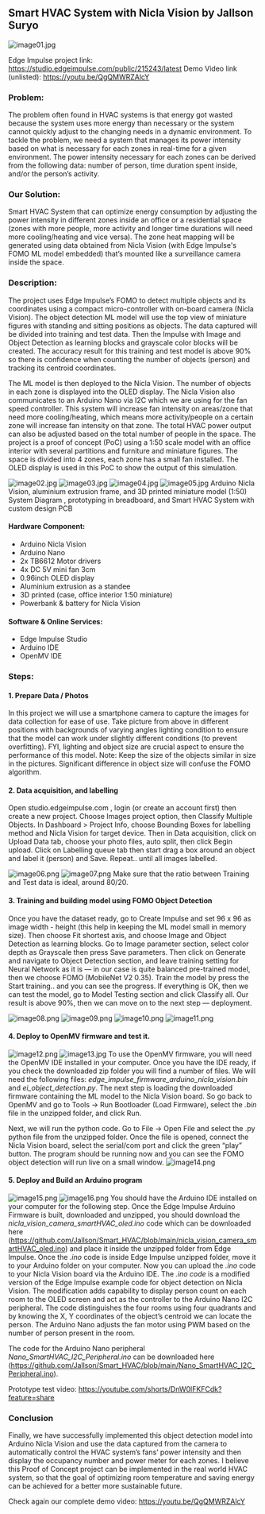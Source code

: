 ﻿## Smart HVAC System with Nicla Vision by Jallson Suryo![image01.jpg](https://www.dropbox.com/scl/fi/nzubfojovmocn0kxs0koz/image01.jpg?dl=0&rlkey=pwfpdeooh1l85j0vgo332hjie)Edge Impulse project link: https://studio.edgeimpulse.com/public/215243/latestDemo Video link (unlisted): https://youtu.be/QgQMWRZAlcY### Problem:The problem often found in HVAC systems is that energy got wasted because the system uses more energy than necessary or the system cannot quickly adjust to the changing needs in a dynamic environment. To tackle the problem, we need a system that manages its power intensity based on what is necessary for each zones in real-time for a given environment. The power intensity necessary for each zones can be derived from the following data: number of person, time duration spent inside, and/or the person’s activity.### Our Solution:Smart HVAC System that can optimize energy consumption by adjusting the power intensity in different zones inside an office or a residential space (zones with more people, more activity and longer time durations will need more cooling/heating and vice versa). The zone heat mapping will be generated using data obtained from Nicla Vision (with Edge Impulse's FOMO ML model embedded) that’s mounted like a surveillance camera inside the space.### Description:The project uses Edge Impulse’s FOMO to detect multiple objects and its coordinates using a compact micro-controller with on-board camera (Nicla Vision). The object detection ML model will use the top view of miniature figures with standing and sitting positions as objects. The data captured will be divided into training and test data. Then the Impulse with Image and Object Detection as learning blocks and grayscale color blocks will be created.The accuracy result for this training and test model is above 90% so there is confidence when counting the number of objects (person) and tracking its centroid coordinates.The ML model is then deployed to the Nicla Vision. The number of objects in each zone is displayed into the OLED display. The Nicla Vision also communicates to an Arduino Nano via I2C which we are using for the fan speed controller.This system will increase fan intensity on areas/zone that need more cooling/heating, which means more activity/people on a certain zone will increase fan intensity on that zone. The total HVAC power output can also be adjusted based on the total number of people in the space. The project is a proof of concept (PoC) using a 1:50 scale model with an office interior with several partitions and furniture and miniature figures. The space is divided into 4 zones, each zone has a small fan installed. The OLED display is used in this PoC to show the output of this simulation.![image02.jpg](https://www.dropbox.com/scl/fi/1n0zjpj5je0nheziy1lb0/image02.jpg?dl=0&rlkey=a07bonsytjthzxm8rydelm46h)![image03.jpg](https://www.dropbox.com/scl/fi/zoleq0zfin1tu5i73gjv8/image03.jpg?dl=0&rlkey=n1q8jj8roten8412zb76ad0lg)![image04.jpg](https://www.dropbox.com/scl/fi/w1eop2584pdihioj1371m/image04.jpg?dl=0&rlkey=54gd34zpj0mdk1c28y97rgrs0)![image05.jpg](https://www.dropbox.com/scl/fi/3a5wu1ozlcjdla1nmnz1o/image05.jpg?dl=0&rlkey=3fwjcbs4dm3qc1ka1kuairfg4)Arduino Nicla Vision, aluminium extrusion frame, and 3D printed miniature model (1:50)System Diagram , prototyping in breadboard, and Smart HVAC System with custom design PCB#### Hardware Component:- Arduino Nicla Vision- Arduino Nano- 2x TB6612 Motor drivers- 4x DC 5V mini fan 3cm- 0.96inch OLED display- Aluminium extrusion as a standee- 3D printed (case, office interior 1:50 miniature)- Powerbank & battery for Nicla Vision#### Software & Online Services:- Edge Impulse Studio- Arduino IDE- OpenMV IDE### Steps:#### 1. Prepare Data / PhotosIn this project we will use a smartphone camera to capture the images for data collection for ease of use. Take picture from above in different positions with backgrounds of varying angles lighting condition to ensure that the model can work under slightly different conditions (to prevent overfitting). FYI, lighting and object size are crucial aspect to ensure the performance of this model.Note: Keep the size of the objects similar in size in the pictures. Significant difference in object size will confuse the FOMO algorithm.#### 2. Data acquisition, and labellingOpen studio.edgeimpulse.com , login (or create an account first) then create a new project.Choose Images project option, then Classify Multiple Objects. In Dashboard > Project Info, choose Bounding Boxes for labelling method and Nicla Vision for target device. Then in Data acquisition, click on Upload Data tab, choose your photo files, auto split, then click Begin upload.Click on Labelling queue tab then start drag a box around an object and label it (person) and Save. Repeat.. until all images labelled. ![image06.png](https://www.dropbox.com/scl/fi/1y0s0gva9lzdl9k86vkh0/image06.png?dl=0&rlkey=gxepnk2cceo66sxxvhul42tmd)![image07.png](https://www.dropbox.com/scl/fi/i6883i57qx5brgp9irbk7/image07.png?dl=0&rlkey=0bmtapjmvh7nfwmnkdc15znad)Make sure that the ratio between Training and Test data is ideal, around 80/20.#### 3. Training and building model using FOMO Object DetectionOnce you have the dataset ready, go to Create Impulse and set 96 x 96 as image width - height (this help in keeping the ML model small in memory size). Then choose Fit shortest axis, and choose Image and Object Detection as learning blocks.Go to Image parameter section, select color depth as Grayscale then press Save parameters. Then click on Generate and navigate to Object Detection section, and leave training setting for Neural Network as it is — in our case is quite balanced pre-trained model, then we choose FOMO (MobileNet V2 0.35). Train the model by press the Start training.. and you can see the progress.If everything is OK, then we can test the model, go to Model Testing section and click Classify all. Our result is above 90%, then we can move on to the next step — deployment.![image08.png](https://www.dropbox.com/scl/fi/ig9g6h71z57tq87apee6p/image08.png?dl=0&rlkey=wluec9c0nahlx64lp9fiq4tmf)![image09.png](https://www.dropbox.com/scl/fi/frmyzf71nbombikwsyn85/image09.png?dl=0&rlkey=9424688ljo0mx9lvgmhb1z2aw)![image10.png](https://www.dropbox.com/scl/fi/r5zuhb5mnain1m0g910fz/image10.png?dl=0&rlkey=e4zkic990qnisaww9s7hz21e8)![image11.png](https://www.dropbox.com/scl/fi/rfokhg0h28k3vg5e7dqvr/image11.png?dl=0&rlkey=jic322yhom3t1ajyuzqd5hejf)#### 4. Deploy to OpenMV firmware and test it.![image12.png](https://www.dropbox.com/scl/fi/5cdi424rb19108apzmtor/image12.png?dl=0&rlkey=lk28qjy2xo6flwuvo481mr5zr)![image13.jpg](https://www.dropbox.com/scl/fi/x8cxcp2ss8k2xssdgizam/image13.jpg?dl=0&rlkey=5emqcrbzo051euh48ra2wnrb1)To use the OpenMV firmware, you will need the OpenMV IDE installed in your computer. Once you have the IDE ready, if you check the downloaded zip folder you will find a number of files. We will need the following files:*edge_impulse_firmware_arduino_nicla_vision.bin* and *ei_object_detection.py*. The next step is loading the downloaded firmware containing the ML model to the Nicla Vision board. So go back to OpenMV and go to Tools -> Run Bootloader (Load Firmware), select the *.bin* file in the unzipped folder, and click Run.Next, we will run the python code. Go to File -> Open File and select the .py python file from the unzipped folder. Once the file is opened, connect the Nicla Vision board, select the serial/com port and click the green “play” button. The program should be running now and you can see the FOMO object detection will run live on a small window.![image14.png](https://www.dropbox.com/scl/fi/nky9dgjqvabi3himt3wlt/image14.png?dl=0&rlkey=i34awz80t80g1fyjmpi8l1oae)#### 5. Deploy and Build an Arduino program![image15.png](https://www.dropbox.com/scl/fi/oenyd01uvhtfymmou55pf/image15.png?dl=0&rlkey=2g7vdmzu5rk4jeasmg8bcbyup)![image16.png](https://www.dropbox.com/scl/fi/v20jw9a35zqpywzq4gwdj/image16.png?dl=0&rlkey=ma1c4qtip9z1ggi1e4a89k4y5)You should have the Arduino IDE installed on your computer for the following step. Once the Edge Impulse Arduino Firmware is built, downloaded and unzipped, you should download the *nicla_vision_camera_smartHVAC_oled.ino* code which can be downloaded here (https://github.com/Jallson/Smart_HVAC/blob/main/nicla_vision_camera_smartHVAC_oled.ino) and place it inside the unzipped folder from Edge Impulse. Once the *.ino* code is inside Edge Impulse unzipped folder, move it to your Arduino folder on your computer. Now you can upload the *.ino* code to your Nicla Vision board via the Arduino IDE.The *.ino code* is a modified version of the Edge Impulse example code for object detection on Nicla Vision. The modification adds capability to display person count on each room to the OLED screen and act as the controller to the Arduino Nano I2C peripheral. The code distinguishes the four rooms using four quadrants and by knowing the X, Y coordinates of the object’s centroid we can locate the person. The Arduino Nano adjusts the fan motor using PWM based on the number of person present in the room.The code for the Arduino Nano peripheral *Nano_SmartHVAC_I2C_Peripheral.ino* can be downloaded here (https://github.com/Jallson/Smart_HVAC/blob/main/Nano_SmartHVAC_I2C_Peripheral.ino).Prototype test video: https://youtube.com/shorts/DnW0lFKFCdk?feature=share### ConclusionFinally, we have successfully implemented this object detection model into Arduino Nicla Vision and use the data captured from the camera to automatically control the HVAC system’s fans’ power intensity and then display the occupancy number and power meter for each zones. I believe this Proof of Concept project can be implemented in the real world HVAC system, so that the goal of optimizing room temperature and saving energy can be achieved for a better more sustainable future.Check again our complete demo video: https://youtu.be/QgQMWRZAlcY